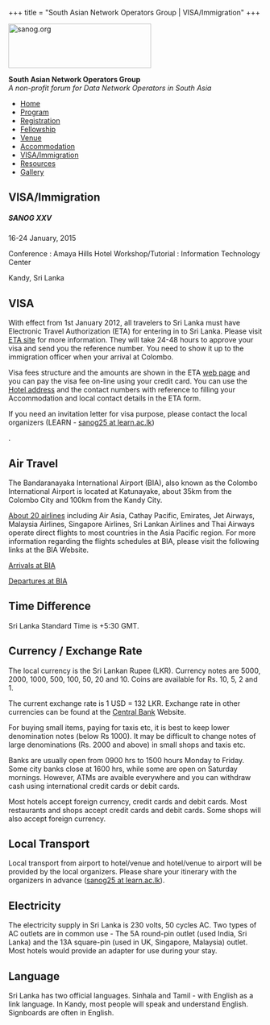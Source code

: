 +++
title = "South Asian Network Operators Group | VISA/Immigration"
+++

[<img src="../images/logo.jpg" width="283" height="88" alt="sanog.org" />](../index.html)

**South Asian Network Operators Group**  
*A non-profit forum for Data Network Operators in South Asia*

-   [Home](index.html)
-   [Program](program.html)
-   [Registration](reg.html)
-   [Fellowship](fellowship.html)
-   [Venue](venue.html)
-   [Accommodation](accomo.html)
-   [VISA/Immigration](visa.html)
-   [Resources](downloads.html)
-   [Gallery](https://www.sanog.org/sanog25/contact.html)

VISA/Immigration
----------------

##### SANOG XXV

16-24 January, 2015

Conference : Amaya Hills Hotel Workshop/Tutorial : Information
Technology Center

Kandy, Sri Lanka

  
  
  
  
  
  
  
  
  
  
  
  
  
  
  
  
  
  
  
  
  
  
  
  
  
  
  
  
  
  
  
  
  
  
  
  
  
  
  
  
  
  
  
  
  
  
  
  
  
  
  
  

VISA
----

  

With effect from 1st January 2012, all travelers to Sri Lanka must have
Electronic Travel Authorization (ETA) for entering in to Sri Lanka.
Please visit [ETA site](http://www.eta.gov.lk) for more information.
They will take 24-48 hours to approve your visa and send you the
reference number. You need to show it up to the immigration officer when
your arrival at Colombo.

  

Visa fees structure and the amounts are shown in the ETA [web
page](http://www.eta.gov.lk/) and you can pay the visa fee on-line using
your credit card. You can use the [Hotel address](accomo.html) and the
contact numbers with reference to filling your Accommodation and local
contact details in the ETA form.

  

If you need an invitation letter for visa purpose, please contact the
local organizers (LEARN - [sanog25 at
learn.ac.lk](mailto:sanog25@learn.ac.lk))

.  
  

Air Travel
----------

  

The Bandaranayaka International Airport (BIA), also known as the Colombo
International Airport is located at Katunayake, about 35km from the
Colombo City and 100km from the Kandy City.

  

[About 20
airlines](http://www.airport.lk/flight-info/airlines-at-aasl.php)
including Air Asia, Cathay Pacific, Emirates, Jet Airways, Malaysia
Airlines, Singapore Airlines, Sri Lankan Airlines and Thai Airways
operate direct flights to most countries in the Asia Pacific region. For
more information regarding the flights schedules at BIA, please visit
the following links at the BIA Website.

[Arrivals at
BIA](http://www.airport.lk/flight-info/flight-schedule-arrival.php)

[Departures at
BIA](http://www.airport.lk/flight-info/flight-schedule-departure.php)

  
  

Time Difference
---------------

  

Sri Lanka Standard Time is +5:30 GMT.

  
  

Currency / Exchange Rate
------------------------

  

The local currency is the Sri Lankan Rupee (LKR). Currency notes are
5000, 2000, 1000, 500, 100, 50, 20 and 10. Coins are available for Rs.
10, 5, 2 and 1.

  

The current exchange rate is 1 USD = 132 LKR. Exchange rate in other
currencies can be found at the [Central
Bank](http://www.cbsl.gov.lk/htm/english/_cei/er/e_1.asp) Website.

  

For buying small items, paying for taxis etc, it is best to keep lower
denomination notes (below Rs 1000). It may be difficult to change notes
of large denominations (Rs. 2000 and above) in small shops and taxis
etc.

  

Banks are usually open from 0900 hrs to 1500 hours Monday to Friday.
Some city banks close at 1600 hrs, while some are open on Saturday
mornings. However, ATMs are avaible everywhere and you can withdraw cash
using international credit cards or debit cards.

  

Most hotels accept foreign currency, credit cards and debit cards. Most
restaurants and shops accept credit cards and debit cards. Some shops
will also accept foreign currency.

  
  

Local Transport
---------------

  

Local transport from airport to hotel/venue and hotel/venue to airport
will be provided by the local organizers. Please share your itinerary
with the organizers in advance ([sanog25 at
learn.ac.lk](mailto:sanog25@learn.ac.lk)).

  
  

Electricity
-----------

  

The electricity supply in Sri Lanka is 230 volts, 50 cycles AC. Two
types of AC outlets are in common use - The 5A round-pin outlet (used
India, Sri Lanka) and the 13A square-pin (used in UK, Singapore,
Malaysia) outlet. Most hotels would provide an adapter for use during
your stay.

  
  

Language
--------

  

Sri Lanka has two official languages. Sinhala and Tamil - with English
as a link language. In Kandy, most people will speak and understand
English. Signboards are often in English.

